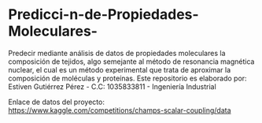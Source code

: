 # Predicci-n-de-Propiedades-Moleculares-
Predecir mediante análisis de datos de propiedades moleculares la composición de tejidos, algo semejante al método de resonancia magnética nuclear, el cual es un método experimental que trata de aproximar la composición de moléculas y proteínas. 
Este repositorio es elaborado por:
Estiven Gutiérrez Pérez - C.C: 1035833811 - Ingeniería Industrial

Enlace de datos del proyecto: 
https://www.kaggle.com/competitions/champs-scalar-coupling/data


